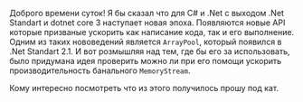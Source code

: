 Доброго времени суток! 
Я бы сказал что для C# и .Net с выходом .Net Standart и dotnet core 3 наступает новая эпоха. Появляются новые API которые призваные ускорить как написание кода, так и его выполнение. Одним из таких нововедений является ``` ArrayPool ```, который появился в .Net Standart 2.1. И вот розмышляя над тем, где бы его за использовать, было придумана идея проверить можно ли при его помощи ускорить производительность банального ``` MemoryStream ```. 

Кому интересно посмотреть что из этого получилось прошу под кат.

<cut />